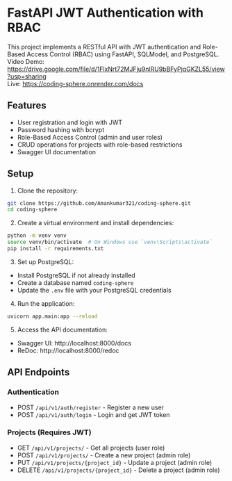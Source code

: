 # FastAPI JWT Authentication with RBAC

This project implements a RESTful API with JWT authentication and Role-Based Access Control (RBAC) using FastAPI, SQLModel, and PostgreSQL.
</br>
Video Demo: https://drive.google.com/file/d/1FlxNrt72MJFju9nlRU9bBFyPjqGKZL55/view?usp=sharing
</br>
Live: https://coding-sphere.onrender.com/docs

## Features

- User registration and login with JWT
- Password hashing with bcrypt
- Role-Based Access Control (admin and user roles)
- CRUD operations for projects with role-based restrictions
- Swagger UI documentation

## Setup

1. Clone the repository:
```bash
git clone https://github.com/Amankumar321/coding-sphere.git
cd coding-sphere
```

2. Create a virtual environment and install dependencies:
```bash
python -m venv venv
source venv/bin/activate  # On Windows use `venv\Scripts\activate`
pip install -r requirements.txt
```

3. Set up PostgreSQL:
- Install PostgreSQL if not already installed
- Create a database named `coding-sphere`
- Update the `.env` file with your PostgreSQL credentials

4. Run the application:
```bash
uvicorn app.main:app --reload
```

5. Access the API documentation:
- Swagger UI: http://localhost:8000/docs
- ReDoc: http://localhost:8000/redoc

## API Endpoints

### Authentication
- POST `/api/v1/auth/register` - Register a new user
- POST `/api/v1/auth/login` - Login and get JWT token

### Projects (Requires JWT)
- GET `/api/v1/projects/` - Get all projects (user role)
- POST `/api/v1/projects/` - Create a new project (admin role)
- PUT `/api/v1/projects/{project_id}` - Update a project (admin role)
- DELETE `/api/v1/projects/{project_id}` - Delete a project (admin role)